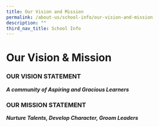 ```yaml
---
title: Our Vision and Mission
permalink: /about-us/school-info/our-vision-and-mission
description: ""
third_nav_title: School Info
---
```

Our Vision & Mission
====================

### **OUR VISION STATEMENT**  

 **_A community of Aspiring and Gracious Learners_**

### **OUR MISSION STATEMENT**

 **_Nurture Talents, Develop Character, Groom Leaders_**